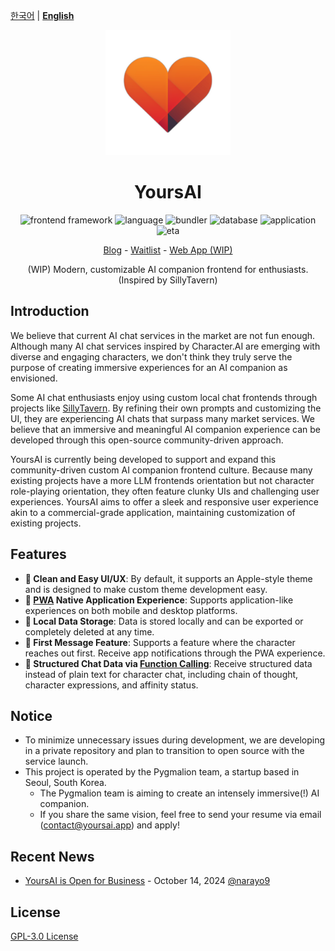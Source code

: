 [한국어](README.md) | [**English**](/READMEs/en.md)

<div align="center">

<img src="./logo.png" width="200" height="200">

# YoursAI

<p align="center">
  <img src='https://img.shields.io/badge/frontend framework-react-orange.svg?style=shields' alt="frontend framework"/>
  <img alt='language' src='https://img.shields.io/badge/language-typescript-brightgreen.svg?style=shields'/>
  <img alt="bundler" src="https://img.shields.io/badge/bundler-vite-darkblue.svg?style=shields"/>
  <img alt="database" src="https://img.shields.io/badge/database-dexie-yellow.svg?style=shields"/>
  <img alt="application" src="https://img.shields.io/badge/application-pwa ready-blue.svg?style=shields"/>
  <img alt="eta" src="https://img.shields.io/badge/ETA-end of november-red.svg?style=shields"/>
</p>

<p align="center">
  <a href="https://blog.yoursai.app">Blog</a> - <a href="https://form.yoursai.app/waitlist">Waitlist</a> - <a href="https://yoursai.app">Web App (WIP)</a> 
</p>

(WIP) Modern, customizable AI companion frontend for enthusiasts. (Inspired by SillyTavern)

</div>



## Introduction

We believe that current AI chat services in the market are not fun enough.
Although many AI chat services inspired by Character.AI are emerging with diverse and engaging characters,
we don't think they truly serve the purpose of creating immersive experiences for an AI companion as envisioned.

Some AI chat enthusiasts enjoy using custom local chat frontends through projects like [SillyTavern](https://github.com/SillyTavern/SillyTavern/tree/release/src).
By refining their own prompts and customizing the UI, they are experiencing AI chats that surpass many market services.
We believe that an immersive and meaningful AI companion experience can be developed through this open-source community-driven approach.

YoursAI is currently being developed to support and expand this community-driven custom AI companion frontend culture.
Because many existing projects have a more LLM frontends orientation but not character role-playing orientation, 
they often feature clunky UIs and challenging user experiences.
YoursAI aims to offer a sleek and responsive user experience akin to a commercial-grade application, maintaining customization of existing projects.

## Features

- **🎨 Clean and Easy UI/UX**: By default, it supports an Apple-style theme and is designed to make custom theme development easy.
- **📱 [PWA](https://developer.mozilla.org/docs/Web/Progressive_web_apps/Tutorials/js13kGames) Native Application Experience**: Supports application-like experiences on both mobile and desktop platforms.
- **💾 Local Data Storage**: Data is stored locally and can be exported or completely deleted at any time.
- **📩 First Message Feature**: Supports a feature where the character reaches out first. Receive app notifications through the PWA experience.
- **🧠 Structured Chat Data via [Function Calling](https://platform.openai.com/docs/guides/function-calling)**: Receive structured data instead of plain text for character chat, including chain of thought, character expressions, and affinity status.

## Notice
- To minimize unnecessary issues during development, we are developing in a private repository and plan to transition to open source with the service launch.
- This project is operated by the Pygmalion team, a startup based in Seoul, South Korea.
  - The Pygmalion team is aiming to create an intensely immersive(!) AI companion.
  - If you share the same vision, feel free to send your resume via email ([contact@yoursai.app](mailto:contact@yoursai.app)) and apply!
  
## Recent News

- [YoursAI is Open for Business](https://blog.yoursai.app/yoursai-first-post/) - October 14, 2024 [@narayo9](https://github.com/narayo9)


## License

[GPL-3.0 License](../LICENSE)
